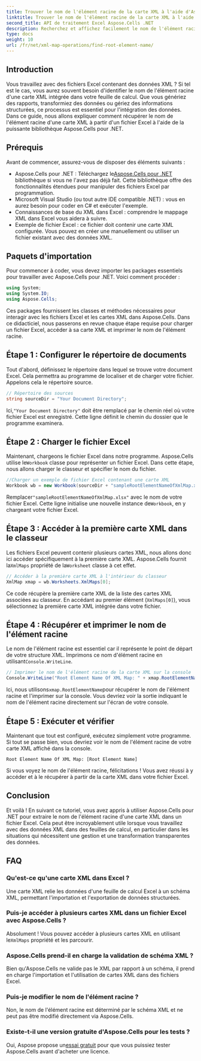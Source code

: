 ```yaml
---
title: Trouver le nom de l'élément racine de la carte XML à l'aide d'Aspose.Cells
linktitle: Trouver le nom de l'élément racine de la carte XML à l'aide d'Aspose.Cells
second_title: API de traitement Excel Aspose.Cells .NET
description: Recherchez et affichez facilement le nom de l'élément racine d'une carte XML dans Excel à l'aide d'Aspose.Cells pour .NET avec ce didacticiel étape par étape.
type: docs
weight: 10
url: /fr/net/xml-map-operations/find-root-element-name/
---
```

## Introduction
Vous travaillez avec des fichiers Excel contenant des données XML ? Si tel est le cas, vous aurez souvent besoin d'identifier le nom de l'élément racine d'une carte XML intégrée dans votre feuille de calcul. Que vous génériez des rapports, transformiez des données ou gériez des informations structurées, ce processus est essentiel pour l'intégration des données. Dans ce guide, nous allons expliquer comment récupérer le nom de l'élément racine d'une carte XML à partir d'un fichier Excel à l'aide de la puissante bibliothèque Aspose.Cells pour .NET.
## Prérequis
Avant de commencer, assurez-vous de disposer des éléments suivants :
-  Aspose.Cells pour .NET : Téléchargez le[Aspose.Cells pour .NET](https://releases.aspose.com/cells/net/) bibliothèque si vous ne l'avez pas déjà fait. Cette bibliothèque offre des fonctionnalités étendues pour manipuler des fichiers Excel par programmation.
- Microsoft Visual Studio (ou tout autre IDE compatible .NET) : vous en aurez besoin pour coder en C# et exécuter l'exemple.
- Connaissances de base du XML dans Excel : comprendre le mappage XML dans Excel vous aidera à suivre.
- Exemple de fichier Excel : ce fichier doit contenir une carte XML configurée. Vous pouvez en créer une manuellement ou utiliser un fichier existant avec des données XML.
## Paquets d'importation
Pour commencer à coder, vous devez importer les packages essentiels pour travailler avec Aspose.Cells pour .NET. Voici comment procéder :
```csharp
using System;
using System.IO;
using Aspose.Cells;
```
Ces packages fournissent les classes et méthodes nécessaires pour interagir avec les fichiers Excel et les cartes XML dans Aspose.Cells.
Dans ce didacticiel, nous passerons en revue chaque étape requise pour charger un fichier Excel, accéder à sa carte XML et imprimer le nom de l'élément racine.
## Étape 1 : Configurer le répertoire de documents
Tout d'abord, définissez le répertoire dans lequel se trouve votre document Excel. Cela permettra au programme de localiser et de charger votre fichier. Appelons cela le répertoire source.
```csharp
// Répertoire des sources
string sourceDir = "Your Document Directory";
```
 Ici,`"Your Document Directory"` doit être remplacé par le chemin réel où votre fichier Excel est enregistré. Cette ligne définit le chemin du dossier que le programme examinera.
## Étape 2 : Charger le fichier Excel
 Maintenant, chargeons le fichier Excel dans notre programme. Aspose.Cells utilise le`Workbook` classe pour représenter un fichier Excel. Dans cette étape, nous allons charger le classeur et spécifier le nom du fichier.
```csharp
//Charger un exemple de fichier Excel contenant une carte XML
Workbook wb = new Workbook(sourceDir + "sampleRootElementNameOfXmlMap.xlsx");
```
 Remplacer`"sampleRootElementNameOfXmlMap.xlsx"` avec le nom de votre fichier Excel. Cette ligne initialise une nouvelle instance de`Workbook`, en y chargeant votre fichier Excel. 
## Étape 3 : Accéder à la première carte XML dans le classeur
 Les fichiers Excel peuvent contenir plusieurs cartes XML, nous allons donc ici accéder spécifiquement à la première carte XML. Aspose.Cells fournit la`XmlMaps` propriété de la`Worksheet` classe à cet effet.
```csharp
// Accéder à la première carte XML à l'intérieur du classeur
XmlMap xmap = wb.Worksheets.XmlMaps[0];
```
Ce code récupère la première carte XML de la liste des cartes XML associées au classeur. En accédant au premier élément (`XmlMaps[0]`), vous sélectionnez la première carte XML intégrée dans votre fichier.
## Étape 4 : Récupérer et imprimer le nom de l'élément racine
 Le nom de l'élément racine est essentiel car il représente le point de départ de votre structure XML. Imprimons ce nom d'élément racine en utilisant`Console.WriteLine`.
```csharp
// Imprimer le nom de l'élément racine de la carte XML sur la console
Console.WriteLine("Root Element Name Of XML Map: " + xmap.RootElementName);
```
 Ici, nous utilisons`xmap.RootElementName`pour récupérer le nom de l'élément racine et l'imprimer sur la console. Vous devriez voir la sortie indiquant le nom de l'élément racine directement sur l'écran de votre console.
## Étape 5 : Exécuter et vérifier
Maintenant que tout est configuré, exécutez simplement votre programme. Si tout se passe bien, vous devriez voir le nom de l'élément racine de votre carte XML affiché dans la console.
```plaintext
Root Element Name Of XML Map: [Root Element Name]
```
Si vous voyez le nom de l'élément racine, félicitations ! Vous avez réussi à y accéder et à le récupérer à partir de la carte XML dans votre fichier Excel.
## Conclusion
Et voilà ! En suivant ce tutoriel, vous avez appris à utiliser Aspose.Cells pour .NET pour extraire le nom de l'élément racine d'une carte XML dans un fichier Excel. Cela peut être incroyablement utile lorsque vous travaillez avec des données XML dans des feuilles de calcul, en particulier dans les situations qui nécessitent une gestion et une transformation transparentes des données.
## FAQ
### Qu'est-ce qu'une carte XML dans Excel ?
Une carte XML relie les données d'une feuille de calcul Excel à un schéma XML, permettant l'importation et l'exportation de données structurées.
### Puis-je accéder à plusieurs cartes XML dans un fichier Excel avec Aspose.Cells ?
 Absolument ! Vous pouvez accéder à plusieurs cartes XML en utilisant le`XmlMaps` propriété et les parcourir.
### Aspose.Cells prend-il en charge la validation de schéma XML ?
Bien qu'Aspose.Cells ne valide pas le XML par rapport à un schéma, il prend en charge l'importation et l'utilisation de cartes XML dans des fichiers Excel.
### Puis-je modifier le nom de l'élément racine ?
Non, le nom de l'élément racine est déterminé par le schéma XML et ne peut pas être modifié directement via Aspose.Cells.
### Existe-t-il une version gratuite d'Aspose.Cells pour les tests ?
 Oui, Aspose propose un[essai gratuit](https://releases.aspose.com/) pour que vous puissiez tester Aspose.Cells avant d'acheter une licence.